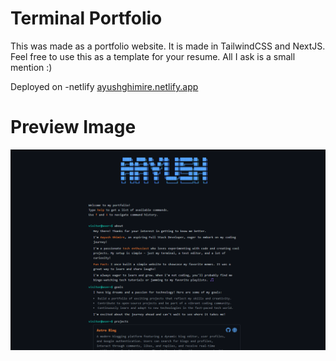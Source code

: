 # Terminal Portfolio 

This was made as a portfolio website. It is made in TailwindCSS and NextJS. Feel free to use this as a template for your resume. All I ask is a small mention :)

Deployed on -netlify 
[ayushghimire.netlify.app](https://ayushghimire.netlify.app)

# Preview Image

![Preview](image.png)
